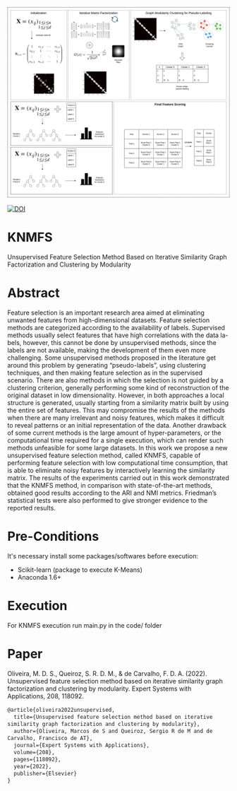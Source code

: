 ![KNMFS](https://github.com/marcosd3souza/KNMFS/blob/main/KNMFS_workflow.png)

[![DOI](https://img.shields.io/badge/DOI-10.1007%2Fs10994--022--06261--1-%23fcb426)](https://doi.org/10.1016/j.eswa.2022.118092)
# KNMFS
Unsupervised Feature Selection Method Based on Iterative Similarity Graph Factorization and Clustering by Modularity

# Abstract

Feature selection is an important research area aimed at eliminating unwanted features from high-dimensional datasets. Feature selection methods are categorized according to the availability of labels. Supervised methods usually select features that have high correlations with the data la-
bels, however, this cannot be done by unsupervised methods, since the labels are not available, making the development of them even more challenging. Some unsupervised methods proposed in the literature get around this problem by generating “pseudo-labels”, using clustering techniques, and then making feature selection as in the supervised scenario. There are also methods in which the selection is not guided by a clustering criterion, generally performing some kind of reconstruction of the original dataset in low dimensionality. However, in both approaches a local structure is generated, usually starting from a similarity matrix built by using the entire set of features. This may compromise the results of the methods when there are many irrelevant and noisy features, which makes it difficult to reveal patterns or an initial representation of the data. Another drawback of some current methods is the large amount of hyper-parameters, or the computational time required for a single execution, which can render such methods unfeasible for some large datasets. In this work we propose a new unsupervised feature selection method, called KNMFS, capable of performing feature selection with low computational time consumption, that is able to eliminate noisy features by interactively learning the similarity matrix. The results of the experiments carried out in this work demonstrated that the KNMFS method, in comparison with state-of-the-art methods, obtained good results according to the ARI and NMI metrics. Friedman’s statistical tests were also performed to give stronger evidence to the reported results.

# Pre-Conditions
It's necessary install some packages/softwares before execution:

- Scikit-learn (package to execute K-Means)
- Anaconda 1.6+

# Execution
For KNMFS execution run main.py in the code/ folder

# Paper
Oliveira, M. D. S., Queiroz, S. R. D. M., & de Carvalho, F. D. A. (2022). Unsupervised feature selection method based on iterative similarity graph factorization and clustering by modularity. Expert Systems with Applications, 208, 118092.

```
@article{oliveira2022unsupervised,
  title={Unsupervised feature selection method based on iterative similarity graph factorization and clustering by modularity},
  author={Oliveira, Marcos de S and Queiroz, Sergio R de M and de Carvalho, Francisco de AT},
  journal={Expert Systems with Applications},
  volume={208},
  pages={118092},
  year={2022},
  publisher={Elsevier}
}
```
